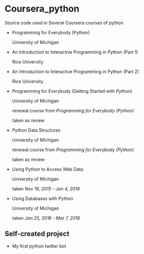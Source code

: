 # Coursera_python

Source code used in Several Coursera courses of python

* Programming for Everybody (Python)

    University of Michigan

* An Introduction to Interactive Programming in Python (Part 1)

    Rice University

* An Introduction to Interactive Programming in Python (Part 2)

    Rice University
    
* Programming for Everybody (Getting Started with Python)
    
    University of Michigan
    
    renewal course from _Programming for Everybody (Python)_
    
    taken as review
    
* Python Data Structures

    University of Michigan
    
    renewal course from _Programming for Everybody (Python)_
    
    taken as review    

* Using Python to Access Web Data

    University of Michigan

    taken _Nov 16, 2015 - Jan 4, 2016_ 

* Using Databases with Python

    University of Michigan

    taken _Jan 25, 2016 - Mar 7, 2016_ 

## Self-created project

* My first python twitter bot